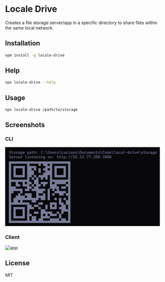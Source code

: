 # Locale Drive

Creates a file storage server/app in a specific directory to share files within the same local network.

## Installation

```bash
npm install -g locale-drive
```

## Help

```bash
npx locale-drive --help
```

## Usage

```bash
npx locale-drive /path/to/storage
```

## Screenshots

### CLI

![cli](https://raw.githubusercontent.com/lullaby6/locale-drive/refs/heads/main/screenshots/ci.png)

### Client

![app](https://raw.githubusercontent.com/lullaby6/locale-drive/refs/heads/main/screenshots/app.png)

## License

MIT